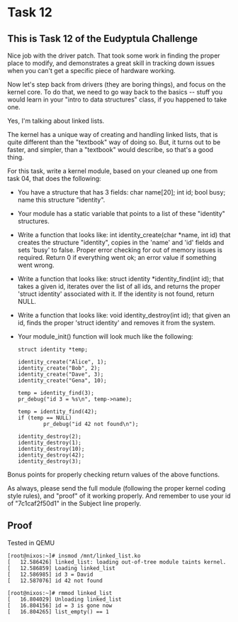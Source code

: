 # Task 12

## This is Task 12 of the Eudyptula Challenge

Nice job with the driver patch.  That took some work in finding the
proper place to modify, and demonstrates a great skill in tracking down
issues when you can't get a specific piece of hardware working.

Now let's step back from drivers (they are boring things), and focus on
the kernel core.  To do that, we need to go way back to the basics --
stuff you would learn in your "intro to data structures" class, if you
happened to take one.

Yes, I'm talking about linked lists.

The kernel has a unique way of creating and handling linked lists, that
is quite different than the "textbook" way of doing so.  But, it turns
out to be faster, and simpler, than a "textbook" would describe, so
that's a good thing.

For this task, write a kernel module, based on your cleaned up one from
task 04, that does the following:
  - You have a structure that has 3 fields:
        char  name[20];
        int   id;
        bool  busy;
    name this structure "identity".
  - Your module has a static variable that points to a list of these
    "identity" structures.
  - Write a function that looks like:
        int identity_create(char *name, int id)
    that creates the structure "identity", copies in the 'name' and 'id'
    fields and sets 'busy' to false.  Proper error checking for out of
    memory issues is required.  Return 0 if everything went ok; an error
    value if something went wrong.
  - Write a function that looks like:
        struct identity *identity_find(int id);
    that takes a given id, iterates over the list of all ids, and
    returns the proper 'struct identity' associated with it.  If the
    identity is not found, return NULL.
  - Write a function that looks like:
        void identity_destroy(int id);
    that given an id, finds the proper 'struct identity' and removes it
    from the system.
  - Your module_init() function will look much like the following:

        struct identity *temp;

        identity_create("Alice", 1);
        identity_create("Bob", 2);
        identity_create("Dave", 3);
        identity_create("Gena", 10);

        temp = identity_find(3);
        pr_debug("id 3 = %s\n", temp->name);

        temp = identity_find(42);
        if (temp == NULL)
                pr_debug("id 42 not found\n");

        identity_destroy(2);
        identity_destroy(1);
        identity_destroy(10);
        identity_destroy(42);
        identity_destroy(3);

   Bonus points for properly checking return values of the above
   functions.

As always, please send the full module (following the proper kernel
coding style rules), and "proof" of it working properly.  And remember
to use your id of "7c1caf2f50d1" in the Subject line properly.

## Proof

Tested in QEMU

```
[root@nixos:~]# insmod /mnt/linked_list.ko
[   12.586426] linked_list: loading out-of-tree module taints kernel.
[   12.586859] Loading linked_list
[   12.586985] id 3 = David
[   12.587076] id 42 not found

[root@nixos:~]# rmmod linked_list
[   16.804029] Unloading linked_list
[   16.804156] id = 3 is gone now
[   16.804265] list_empty() == 1
```
